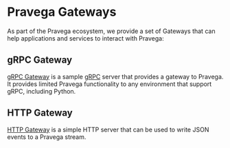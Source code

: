 # Pravega Gateways

<!--
Copyright Pravega Authors.

Licensed under the Apache License, Version 2.0 (the "License");
you may not use this file except in compliance with the License.
You may obtain a copy of the License at

    http://www.apache.org/licenses/LICENSE-2.0

Unless required by applicable law or agreed to in writing, software
distributed under the License is distributed on an "AS IS" BASIS,
WITHOUT WARRANTIES OR CONDITIONS OF ANY KIND, either express or implied.
See the License for the specific language governing permissions and
limitations under the License.
-->

As part of the Pravega ecosystem, we provide a set of Gateways that can help applications and services to
interact with Pravega:

## gRPC Gateway
[gRPC Gateway](https://github.com/pravega/pravega-grpc-gateway) is a sample [gRPC](https://grpc.io/) server 
that provides a gateway to Pravega. It provides limited Pravega functionality to any environment that support gRPC, 
including Python.

## HTTP Gateway
[HTTP Gateway](https://github.com/pravega/pravega-ingest-gateway) is a simple HTTP server that can be used to write 
JSON events to a Pravega stream.
